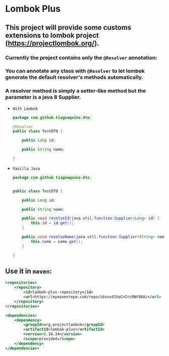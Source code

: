 # Lombok Plus
## This project will provide some customs extensions to lombok project (https://projectlombok.org/).

### Currently the project contains only the `@Resolver` annotation:
### You can annotate any class with `@Resolver` to let lombok generate the default resolver's methods automatically.
### A resolver method is simply a setter-like method but the parameter is a java 8 Supplier.


- `With Lombok`

  ```java
  package com.github.tiagoaquino.dto;

  @Resolver
  public class TestDTO {

      public Long id;

      public String name;

  }
  ```

- `Vanilla Java`


    ```java
    package com.github.tiagoaquino.dto;

    
    public class TestDTO {

        public Long id;

        public String name;

        public void resolveId(java.util.function.Supplier<Long> id) {
            this.id = id.get();
        }

        public void resolveName(java.util.function.Supplier<String> name) {
            this.name = name.get();
        }

    }
    ```

## Use it in `maven`: 

```xml
<repositories>
    <repository>
        <id>lombok-plus-repository</id>
        <url>https://mymavenrepo.com/repo/i6snxdlhoCnIrcRNt98A/</url>
    </repository>
</repositories>

<dependencies>
    <dependency>
        <groupId>org.projectlombok</groupId>
        <artifactId>lombok-plus</artifactId>
        <version>1.18.34</version>
        <scope>provided</scope>
    </dependency>
</dependencies>
```